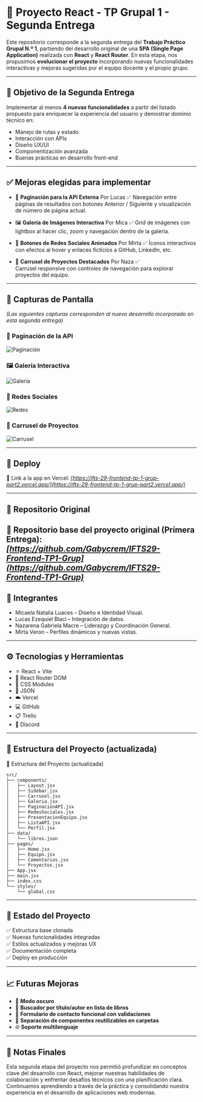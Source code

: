# 🧩 Proyecto React - TP Grupal 1 - Segunda Entrega

Este repositorio corresponde a la segunda entrega del **Trabajo Práctico Grupal N.º 1**, partiendo del desarrollo original de una **SPA (Single Page Application)** realizada con **React** y **React Router**. En esta etapa, nos propusimos **evolucionar el proyecto** incorporando nuevas funcionalidades interactivas y mejoras sugeridas por el equipo docente y el propio grupo.

---

## 🎯 Objetivo de la Segunda Entrega

Implementar al menos **4 nuevas funcionalidades** a partir del listado propuesto para enriquecer la experiencia del usuario y demostrar dominio técnico en:

- Manejo de rutas y estado
- Interacción con APIs
- Diseño UX/UI
- Componentización avanzada
- Buenas prácticas en desarrollo front-end

---

## ✅ Mejoras elegidas para implementar

- 🔁 **Paginación para la API Externa**  Por Lucas ✅
  Navegación entre páginas de resultados con botones Anterior / Siguiente y visualización de número de página actual.

- 🖼️ **Galería de Imágenes Interactiva**  Por Mica ✅
  Grid de imágenes con lightbox al hacer clic, zoom y navegación dentro de la galería.

- 🔗 **Botones de Redes Sociales Animados**  Por Mirta ✅
  Íconos interactivos con efectos al hover y enlaces ficticios a GitHub, LinkedIn, etc.

- 🎠 **Carrusel de Proyectos Destacados** Por Naza ✅  
  Carrusel responsive con controles de navegación para explorar proyectos del equipo.

---

## 📸 Capturas de Pantalla

*(Las siguientes capturas corresponden al nuevo desarrollo incorporado en esta segunda entrega)*

### 🔁 Paginación de la API
![Paginación](./public/capturas/paginacion.png)

### 🖼️ Galería Interactiva
![Galería](./public/capturas/galeria.png)

### 🔗 Redes Sociales
![Redes](./public/capturas/redes.png)

### 🎠 Carrusel de Proyectos
![Carrusel](./public/capturas/carrusel.png)

---

## 🚀 Deploy

🔗 Link a la app en Vercel: _[https://ifts-29-frontend-tp-1-grup-part2.vercel.app/](https://ifts-29-frontend-tp-1-grup-part2.vercel.app/)_

---

## 📁 Repositorio Original

🔗 Repositorio base del proyecto original (Primera Entrega):  
_[https://github.com/Gabycrem/IFTS29-Frontend-TP1-Grup](https://github.com/Gabycrem/IFTS29-Frontend-TP1-Grup)_
---

## 👥 Integrantes

- Micaela Natalia Luaces – Diseño e Identidad Visual.  
- Lucas Ezequiel Blaci – Integración de datos.  
- Nazarena Gabriela Macre – Liderazgo y Coordinación General.  
- Mirta Veron – Perfiles dinámicos y nuevas vistas.

---

## ⚙️ Tecnologías y Herramientas

- ⚛️ React + Vite  
- 🧭 React Router DOM  
- 🎨 CSS Modules  
- 📄 JSON  
- ☁️ Vercel  
- 💻 GitHub  
- 📋 Trello  
- 💬 Discord  

---

## 🌲 Estructura del Proyecto (actualizada)

🌲 Estructura del Proyecto (actualizada)
```
src/
├── components/
│   ├── Layout.jsx
│   ├── Sidebar.jsx
│   ├── Carrusel.jsx
│   ├── Galeria.jsx
│   ├── PaginacionAPI.jsx
│   ├── RedesSociales.jsx
│   ├── PresentacionEquipo.jsx
│   ├── ListaAPI.jsx
│   └── Perfil.jsx
├── data/
│   └── libros.json
├── pages/
│   ├── Home.jsx
│   ├── Equipo.jsx
│   ├── Comentarios.jsx
│   └── Proyectos.jsx
├── App.jsx
├── main.jsx
├── index.css
└── styles/
    └── global.css
```
---


## 📌 Estado del Proyecto

✅ Estructura base clonada  
✅ Nuevas funcionalidades integradas  
✅ Estilos actualizados y mejoras UX  
✅ Documentación completa  
✅ Deploy en producción

---


## 📈 Futuras Mejoras

- 🌙 **Modo oscuro**  
- 🔎 **Buscador por título/autor en lista de libros**  
- 💌 **Formulario de contacto funcional con validaciones**  
- 📂 **Separación de componentes reutilizables en carpetas**  
- 🌐 **Soporte multilenguaje**

---


## 📌 Notas Finales

Esta segunda etapa del proyecto nos permitió profundizar en conceptos clave del desarrollo con React, mejorar nuestras habilidades de colaboración y enfrentar desafíos técnicos con una planificación clara. Continuamos aprendiendo a través de la práctica y consolidando nuestra experiencia en el desarrollo de aplicaciones web modernas.
